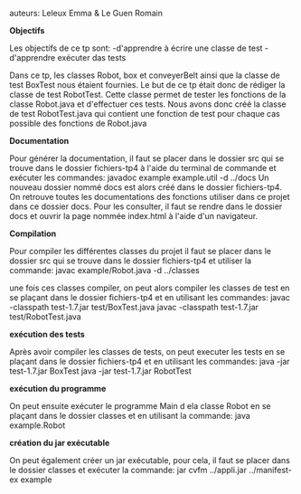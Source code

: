 auteurs: Leleux Emma & Le Guen Romain

**Objectifs**

Les objectifs de ce tp sont:
-d'apprendre à écrire une classe de test
-d'apprendre exécuter das tests

Dans ce tp, les classes Robot, box et conveyerBelt ainsi que la classe de test BoxTest nous étaient fournies. Le but de ce tp était donc de rédiger la classe de test RobotTest.
Cette classe permet de tester les fonctions de la classe Robot.java et d'effectuer ces tests. Nous avons donc créé la classe de test RobotTest.java qui contient une fonction 
de test pour chaque cas possible des fonctions de Robot.java



**Documentation**

Pour générer la documentation, il faut se placer dans le dossier src qui se trouve dans le dossier fichiers-tp4 à l'aide du terminal de commande et exécuter les commandes:
javadoc example example.util -d ../docs
Un nouveau dossier nommé docs est alors créé dans le dossier fichiers-tp4. On retrouve toutes les documentations des fonctions utiliser dans ce projet dans ce dossier docs.
Pour les consulter, il faut se rendre dans le dossier docs et ouvrir la page nommée index.html à l'aide d'un navigateur.

**Compilation**

Pour compiler les différentes classes du projet il faut se placer dans le dossier src qui se trouve dans le dossier fichiers-tp4 et utiliser la commande:
javac example/Robot.java -d ../classes


une fois ces classes compiler, on peut alors compiler les classes de test en se plaçant dans le dossier fichiers-tp4  et en utilisant les commandes:
javac -classpath test-1.7.jar test/BoxTest.java
javac -classpath test-1.7.jar test/RobotTest.java


**exécution des tests**

Après avoir compiler les classes de tests, on peut executer les tests en se plaçant dans le dossier fichiers-tp4 et en utilisant les commandes:
java -jar test-1.7.jar BoxTest
java -jar test-1.7.jar RobotTest



**exécution du programme**

On peut ensuite exécuter le programme Main d ela classe Robot en se plaçant dans le dossier classes et en utilisant la commande:
java example.Robot


**création du jar exécutable**

On peut également créer un jar exécutable, pour cela, il faut se placer dans le dossier classes et exécuter la commande:
jar cvfm ../appli.jar ../manifest-ex example